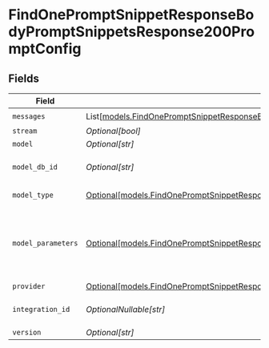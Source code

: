 # FindOnePromptSnippetResponseBodyPromptSnippetsResponse200PromptConfig


## Fields

| Field                                                                                                                                                                              | Type                                                                                                                                                                               | Required                                                                                                                                                                           | Description                                                                                                                                                                        |
| ---------------------------------------------------------------------------------------------------------------------------------------------------------------------------------- | ---------------------------------------------------------------------------------------------------------------------------------------------------------------------------------- | ---------------------------------------------------------------------------------------------------------------------------------------------------------------------------------- | ---------------------------------------------------------------------------------------------------------------------------------------------------------------------------------- |
| `messages`                                                                                                                                                                         | List[[models.FindOnePromptSnippetResponseBodyPromptSnippetsResponse200Messages](../models/findonepromptsnippetresponsebodypromptsnippetsresponse200messages.md)]                   | :heavy_check_mark:                                                                                                                                                                 | N/A                                                                                                                                                                                |
| `stream`                                                                                                                                                                           | *Optional[bool]*                                                                                                                                                                   | :heavy_minus_sign:                                                                                                                                                                 | N/A                                                                                                                                                                                |
| `model`                                                                                                                                                                            | *Optional[str]*                                                                                                                                                                    | :heavy_minus_sign:                                                                                                                                                                 | N/A                                                                                                                                                                                |
| `model_db_id`                                                                                                                                                                      | *Optional[str]*                                                                                                                                                                    | :heavy_minus_sign:                                                                                                                                                                 | The id of the resource                                                                                                                                                             |
| `model_type`                                                                                                                                                                       | [Optional[models.FindOnePromptSnippetResponseBodyPromptSnippetsResponse200ModelType]](../models/findonepromptsnippetresponsebodypromptsnippetsresponse200modeltype.md)             | :heavy_minus_sign:                                                                                                                                                                 | The type of the model                                                                                                                                                              |
| `model_parameters`                                                                                                                                                                 | [Optional[models.FindOnePromptSnippetResponseBodyPromptSnippetsResponse200ModelParameters]](../models/findonepromptsnippetresponsebodypromptsnippetsresponse200modelparameters.md) | :heavy_minus_sign:                                                                                                                                                                 | Model Parameters: Not all parameters apply to every model                                                                                                                          |
| `provider`                                                                                                                                                                         | [Optional[models.FindOnePromptSnippetResponseBodyPromptSnippetsResponse200Provider]](../models/findonepromptsnippetresponsebodypromptsnippetsresponse200provider.md)               | :heavy_minus_sign:                                                                                                                                                                 | N/A                                                                                                                                                                                |
| `integration_id`                                                                                                                                                                   | *OptionalNullable[str]*                                                                                                                                                            | :heavy_minus_sign:                                                                                                                                                                 | The id of the resource                                                                                                                                                             |
| `version`                                                                                                                                                                          | *Optional[str]*                                                                                                                                                                    | :heavy_minus_sign:                                                                                                                                                                 | N/A                                                                                                                                                                                |